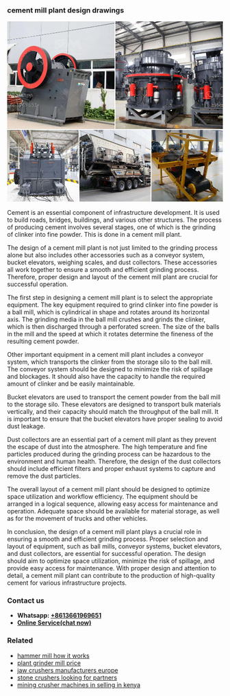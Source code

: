 <h3>cement mill plant design drawings</h3><img src='1708332548.jpg' alt=''><p>Cement is an essential component of infrastructure development. It is used to build roads, bridges, buildings, and various other structures. The process of producing cement involves several stages, one of which is the grinding of clinker into fine powder. This is done in a cement mill plant.</p><p>The design of a cement mill plant is not just limited to the grinding process alone but also includes other accessories such as a conveyor system, bucket elevators, weighing scales, and dust collectors. These accessories all work together to ensure a smooth and efficient grinding process. Therefore, proper design and layout of the cement mill plant are crucial for successful operation.</p><p>The first step in designing a cement mill plant is to select the appropriate equipment. The key equipment required to grind clinker into fine powder is a ball mill, which is cylindrical in shape and rotates around its horizontal axis. The grinding media in the ball mill crushes and grinds the clinker, which is then discharged through a perforated screen. The size of the balls in the mill and the speed at which it rotates determine the fineness of the resulting cement powder.</p><p>Other important equipment in a cement mill plant includes a conveyor system, which transports the clinker from the storage silo to the ball mill. The conveyor system should be designed to minimize the risk of spillage and blockages. It should also have the capacity to handle the required amount of clinker and be easily maintainable.</p><p>Bucket elevators are used to transport the cement powder from the ball mill to the storage silo. These elevators are designed to transport bulk materials vertically, and their capacity should match the throughput of the ball mill. It is important to ensure that the bucket elevators have proper sealing to avoid dust leakage.</p><p>Dust collectors are an essential part of a cement mill plant as they prevent the escape of dust into the atmosphere. The high temperature and fine particles produced during the grinding process can be hazardous to the environment and human health. Therefore, the design of the dust collectors should include efficient filters and proper exhaust systems to capture and remove the dust particles.</p><p>The overall layout of a cement mill plant should be designed to optimize space utilization and workflow efficiency. The equipment should be arranged in a logical sequence, allowing easy access for maintenance and operation. Adequate space should be available for material storage, as well as for the movement of trucks and other vehicles.</p><p>In conclusion, the design of a cement mill plant plays a crucial role in ensuring a smooth and efficient grinding process. Proper selection and layout of equipment, such as ball mills, conveyor systems, bucket elevators, and dust collectors, are essential for successful operation. The design should aim to optimize space utilization, minimize the risk of spillage, and provide easy access for maintenance. With proper design and attention to detail, a cement mill plant can contribute to the production of high-quality cement for various infrastructure projects.</p><h3>Contact us</h3><ul><li><strong>Whatsapp:&nbsp;<a href="https://wa.me/8613661969651">+8613661969651</a></strong></li><li><a href="https://swt.shibang-china.com/?git&amp;zhl&amp;cement mill plant design drawings"><strong>Online Service(chat now)</strong></a></li></ul><h3>Related</h3><ul><li><a href='hammer mill how it works.md'>hammer mill how it works</a></li><li><a href='plant grinder mill price.md'>plant grinder mill price</a></li><li><a href='jaw crushers manufacturers europe.md'>jaw crushers manufacturers europe</a></li><li><a href='stone crushers looking for partners.md'>stone crushers looking for partners</a></li><li><a href='mining crusher machines in selling in kenya.md'>mining crusher machines in selling in kenya</a></li></ul>